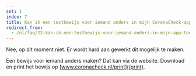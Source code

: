 ```yaml
---
set: 1
index: 7
title: Kan ik een testbewijs voor iemand anders in mijn CoronaCheck-app toevoegen?
redirect_from: 
  - /nl/faq/22-kan-ik-een-testbewijs-voor-iemand-anders-in-mijn-app-toevoegen
---
```

Nee, op dit moment niet. Er wordt hard aan gewerkt dit mogelijk te maken. 

Een bewijs voor iemand anders maken? Dat kan via de website. Download en print het bewijs op [www.coronacheck.nl/print](/print).
